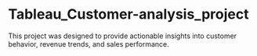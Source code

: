 # Tableau_Customer-analysis_project
This project was designed to provide actionable insights into customer behavior, revenue trends, and sales performance.
